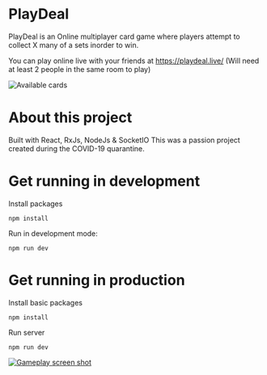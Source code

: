 # PlayDeal

PlayDeal is an Online multiplayer card game where players attempt to collect X many of a sets inorder to win.

You can play online live with your friends at https://playdeal.live/ 
(Will need at least 2 people in the same room to play)

![Available cards](https://i.ibb.co/sW0V0m7/PlayDeal.png)

# About this project

Built with React, RxJs, NodeJs & SocketIO
This was a passion project created during the COVID-19 quarantine.

# Get running in development

Install packages

    npm install

Run in development mode:

    npm run dev

# Get running in production

Install basic packages

    npm install

Run server

    npm run dev

[
![Gameplay screen shot](https://i.ibb.co/W03H335/screenshot.png)
](https://i.ibb.co/W03H335/screenshot.png)
